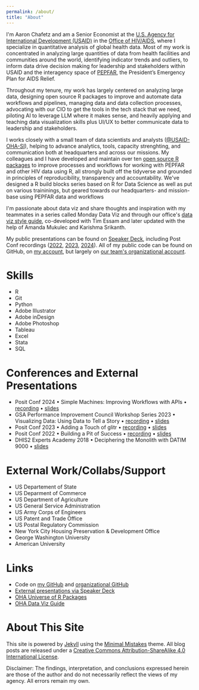```yaml
---
permalink: /about/
title: "About"
---
```


I'm Aaron Chafetz and am a Senior Economist at the [U.S. Agency for International Development (USAID)](https://www.usaid.gov/) in the [Office of HIV/AIDS](https://www.usaid.gov/global-health/health-areas/hiv-and-aids), where I specialize in quantitative analysis of global health data. Most of my work is concentrated in analyzing large quantities of data from health facilities and communities around the world, identifying indicator trends and outliers, to inform data drive decision making for leadership and stakeholders within USAID and the interagency space of [PEPFAR](https://www.state.gov/pepfar/), the President’s Emergency Plan for AIDS Relief.

Throughout my tenure, my work has largely centered on analyzing large data, designing open source R packages to improve and automate data workflows and pipelines, managing data and data collection processes, advocating with our CIO to get the tools in the tech stack that we need, piloting AI to leverage LLM where it makes sense, and heavily applying and teaching data visualization skills plus UI/UX to better communicate data to leadership and stakeholders.

I works closely with a small team of data scientists and analysts ([@USAID-OHA-SI](https://github.com/USAID-OHA-SI)), helping to advance analytics, tools, capacity strenghting, and communication both at headquarters and across our missions. My colleagues and I have developed and maintain over ten [open source R packages](https://usaid-oha-si.r-universe.dev/packages) to improve processes and workflows for working with PEPFAR and other HIV data using R, all strongly built off the tidyverse and grounded in principles of reproducibility, transparency and accountability. We've designed a R build blocks series based on R for Data Science as well as put on various traininings, but geared towards our headquarters- and mission-base using PEPFAR data and workflows

I'm passionate about data viz and share thoughts and inspiration with my teammates in a series called Monday Data Viz and through our office's [data viz style guide](https://issuu.com/achafetz/docs/oha_styleguide), co-developed with Tim Essam and later updated with the help of Amanda Mukulec and Karishma Srikanth.

My public presentations can be found on [Speaker Deck](https://speakerdeck.com/achafetz), including Post Conf recordings ([2022](https://youtu.be/Jqf6Z3p839M?si=eKO7ErpZFQ5JNrS6), [2023](https://youtu.be/-0pPBAiJaYk?si=YO0q4o8Y0hUKXUYv), [2024](https://youtu.be/AAtauBhZvHg?si=9IQcqnuDXKnJzSP6)). All of my public code can be found on GitHub, on [my account](https://github.com/achafetz), but largely on [our team's organizational account](https://github.com/USAID-OHA-SI). 

Skills
===
* R
* Git
* Python
* Adobe Illustrator
* Adobe inDesign
* Adobe Photoshop
* Tableau
* Excel
* Stata
* SQL

Conferences and External Presentations
===

* Posit Conf 2024 • Simple Machines: Improving Workflows with APIs • [recording](https://youtu.be/AAtauBhZvHg?si=9IQcqnuDXKnJzSP6) • [slides](https://speakerdeck.com/achafetz/simple-machines)
* GSA Performance Improvement Council Workshop Series 2023 • Visualizing Data: Using Data to Tell a Story • [recording](https://community.max.gov/x/Apwug) • [slides](https://speakerdeck.com/achafetz/visualizing-data-gsa-pic)
* Posit Conf 2023 • Adding a Touch of glitr • [recording](https://youtu.be/-0pPBAiJaYk?si=YO0q4o8Y0hUKXUYv) • [slides](https://speakerdeck.com/achafetz/adding-a-touch-of-glitr)
* Posit Conf 2022 • Building a Pit of Success • [recording](https://youtu.be/Jqf6Z3p839M?si=eKO7ErpZFQ5JNrS6) • [slides](https://speakerdeck.com/achafetz/digging-a-pit-of-success-for-your-organization)
* DHIS2 Experts Academy 2018 • Deciphering the Monolith with DATIM 9000 • [slides](https://speakerdeck.com/achafetz/deciphering-the-monolith-with-datim-9000)

External Work/Collabs/Support
===

* US Departement of State
* US Deparment of Commerce
* US Department of Agriculture
* US General Service Administration
* US Army Corps of Engineers
* US Patent and Trade Office
* US Postal Regulatory Commission
* New York City Housing Preservation & Development Office
* George Washington University
* American University

Links
=====

* Code on [my GitHub](https://github.com/achafetz) and [organizational GitHub](https://github.com/orgs/USAID-OHA-SI)
* [External presentations via Speaker Deck](https://speakerdeck.com/achafetz)
* [OHA Universe of R Packages](https://usaid-oha-si.r-universe.dev/packages)
* [OHA Data Viz Guide](https://issuu.com/achafetz/docs/oha_styleguide)


About This Site
=========

This site is powered by [Jekyll](http://jekyllrb.com/) using the [Minimal Mistakes](http://mademistakes.com/minimal-mistakes/) theme. All blog posts are released under a [Creative Commons Attribution-ShareAlike 4.0 International License](http://creativecommons.org/licenses/by-sa/4.0/).


Disclaimer: The findings, interpretation, and conclusions expressed herein are those of the author and do not necessarily reflect the views of my agency. All errors remain my own.
